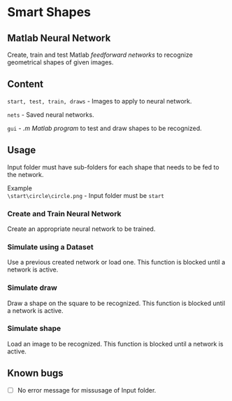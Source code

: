 # Smart Shapes

## Matlab Neural Network

Create, train and test Matlab <i>feedforward networks</i> to recognize geometrical shapes of given images.

## Content

`start, test, train, draws` - Images to apply to neural network.

`nets` - Saved neural networks.

`gui` - <i>.m Matlab program</i> to test and draw shapes to be recognized.

## Usage

Input folder must have sub-folders for each shape that needs to be fed to the network.

Example <br>
```\start\circle\circle.png``` - Input folder must be `start`

### Create and Train Neural Network
Create an appropriate neural network to be trained.

### Simulate using a Dataset
Use a previous created network or load one. This function is blocked until a network is active.

### Simulate draw
Draw a shape on the square to be recognized. This function is blocked until a network is active.

### Simulate shape
Load an image to be recognized. This function is blocked until a network is active.

## Known bugs
- [ ] No error message for missusage of Input folder.
